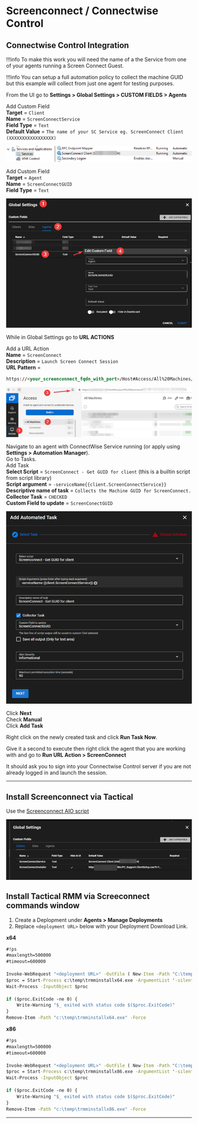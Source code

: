 # Screenconnect / Connectwise Control

## Connectwise Control Integration

!!!info
     To make this work you will need the name of a the Service from one of your agents running a Screen Connect Guest.

!!!info
     You can setup a full automation policy to collect the machine GUID but this example will collect from just one agent for testing purposes.

From the UI go to **Settings > Global Settings > CUSTOM FIELDS > Agents**

Add Custom Field</br>
**Target** = `Client`</br>
**Name** = `ScreenConnectService`</br>
**Field Type** = `Text` </br>
**Default Value** = `The name of your SC Service eg. ScreenConnect Client (XXXXXXXXXXXXXXXXX)`</br>

![Service Name](images/3rdparty_screenconnect1.png)

Add Custom Field</br>
**Target** = `Agent`</br>
**Name** = `ScreenConnectGUID`</br>
**Field Type** = `Text`</br>

![Service Name](images/3rdparty_screenconnect2.png)

While in Global Settings go to **URL ACTIONS**

Add a URL Action</br>
**Name** = `ScreenConnect`</br>
**Description** = `Launch Screen Connect Session`</br>
**URL Pattern** =

```html
https://<your_screenconnect_fqdn_with_port>/Host#Access/All%20Machines//{{agent.ScreenConnectGUID}}/Join
```

![Service Name](images/3rdparty_screenconnect3.png)

Navigate to an agent with ConnectWise Service running (or apply using **Settings > Automation Manager**).</br>
Go to Tasks.</br>
Add Task</br>
**Select Script** = `ScreenConnect - Get GUID for client` (this is a builtin script from script library)</br>
**Script argument** = `-serviceName{{client.ScreenConnectService}}`</br>
**Descriptive name of task** = `Collects the Machine GUID for ScreenConnect.`</br>
**Collector Task** = `CHECKED`</br>
**Custom Field to update** = `ScreenConectGUID`</br>

![Service Name](images/3rdparty_screenconnect4.png)

Click **Next**</br>
Check **Manual**</br>
Click **Add Task**

Right click on the newly created task and click **Run Task Now**.

Give it a second to execute then right click the agent that you are working with and go to **Run URL Action > ScreenConnect**

It should ask you to sign into your Connectwise Control server if you are not already logged in and launch the session.

*****

## Install Screenconnect via Tactical

Use the [Screenconnect AIO script](https://github.com/wh1te909/tacticalrmm/blob/develop/scripts/Win_ScreenConnectAIO.ps1)

![AIO](images/3rdparty_sc_aio.png)

## Install Tactical RMM via Screeconnect commands window

1. Create a Deplopment under **Agents > Manage Deployments**
2. Replace `<deployment URL>` below with your Deployment Download Link.

**x64**

```cmd
#!ps
#maxlength=500000
#timeout=600000

Invoke-WebRequest "<deployment URL>" -OutFile ( New-Item -Path "C:\temp\trmminstallx64.exe" -Force )
$proc = Start-Process c:\temp\trmminstallx64.exe -ArgumentList '-silent' -PassThru
Wait-Process -InputObject $proc

if ($proc.ExitCode -ne 0) {
    Write-Warning "$_ exited with status code $($proc.ExitCode)"
}
Remove-Item -Path "c:\temp\trmminstallx64.exe" -Force 
```

**x86**

```cmd
#!ps
#maxlength=500000
#timeout=600000

Invoke-WebRequest "<deployment URL>" -OutFile ( New-Item -Path "C:\temp\trmminstallx86.exe" -Force )
$proc = Start-Process c:\temp\trmminstallx86.exe -ArgumentList '-silent' -PassThru
Wait-Process -InputObject $proc

if ($proc.ExitCode -ne 0) {
    Write-Warning "$_ exited with status code $($proc.ExitCode)"
}
Remove-Item -Path "c:\temp\trmminstallx86.exe" -Force 
```

*****
